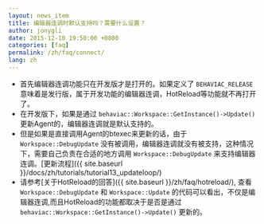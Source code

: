 ```yaml
---
layout: news_item
title: 编辑器连调时默认支持吗？需要什么设置？
author: jonygli
date: 2015-12-10 19:50:00 +0800
categories: [faq]
permalink: /zh/faq/connect/
lang: zh
---
```


 - 首先编辑器连调功能只在开发版才是打开的。如果定义了 `BEHAVIAC_RELEASE` 意味着是发行版，属于开发功能的编辑器连调，HotReload等功能就不再打开了。
 - 在开发版下，如果是通过 `behaviac::Workspace::GetInstance()->Update()` 更新Agent的，编辑器连调就是默认支持的。
 - 但是如果是直接调用Agent的btexec来更新的话，由于 `Workspace::DebugUpdate` 没有被调用，编辑器连调就没有被支持，这种情况下，需要自己负责在合适的地方调用 `Workspace::DebugUpdate` 来支持编辑器连调。[更新流程]({{ site.baseurl }}/docs/zh/tutorials/tutorial13_updateloop/)
 - 请参考[关于HotReload的回答]({{ site.baseurl }}/zh/faq/hotreload/), 查看`Workspace::DebugUpdate` 和 `Workspace::Update` 的代码可以看出，不仅是编辑器连调,而且HotReload的功能都取决于是否是通过`behaviac::Workspace::GetInstance()->Update()` 更新的。

